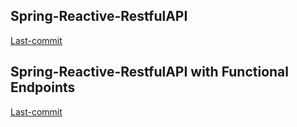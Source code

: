 ## Spring-Reactive-RestfulAPI 
[Last-commit](https://github.com/Bob-Lennon/Spring-Reactive-RestfulAPI/tree/3dafa441b85808be7f28a4303ffc4792c33cc81e)
## Spring-Reactive-RestfulAPI with Functional Endpoints 
[Last-commit](https://github.com/Bob-Lennon/Spring-Reactive-RestfulAPI/commit/cf8283470a05329e1933b8d56a70a680f2e15091)
